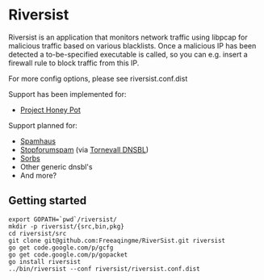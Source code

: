 Riversist
=========

Riversist is an application that monitors network traffic 
using libpcap for malicious traffic based on various blacklists.
Once a malicious IP has been detected a to-be-specified
executable is called, so you can e.g. insert a firewall rule
to block traffic from this IP.

For more config options, please see riversist.conf.dist

Support has been implemented for:
- [Project Honey Pot](http://www.projecthoneypot.org)

Support planned for:
- [Spamhaus](http://www.spamhaus.org/)
- [Stopforumspam](http://www.stopforumspam.com/) (via [Tornevall DNSBL](https://dnsbl.tornevall.org/?do=usage))
- [Sorbs](http://www.sorbs.net/)
- Other generic dnsbl's
- And more?

## Getting started
```
export GOPATH=`pwd`/riversist/
mkdir -p riversist/{src,bin,pkg}
cd riversist/src
git clone git@github.com:Freeaqingme/RiverSist.git riversist
go get code.google.com/p/gcfg
go get code.google.com/p/gopacket
go install riversist
../bin/riversist --conf riversist/riversist.conf.dist
```
